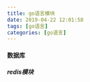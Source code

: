 ```yaml
---
title: go语言模块
date: 2019-04-22 12:01:58
tags: [go语言]
categories: [go语言]
---
```


#### 数据库

##### redis模块

